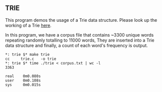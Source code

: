 TRIE
----

This program demos the usage of a Trie data structure. Please look up the working of a Trie [here](http://en.wikipedia.org/wiki/Trie "Trie").

In this program, we have a corpus file that contains ~3300 unique words repeating randomly totalling to 11000 words, They are inserted into a Trie data structure and finally, a count of each word's frequency is output.

~~~
*: trie $* make trie
cc     trie.c   -o trie
*: trie $* time ./trie < corpus.txt | wc -l
3363

real    0m0.080s
user    0m0.108s
sys     0m0.015s
~~~
